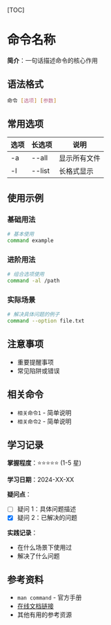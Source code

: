 [TOC]

# 命令名称

**简介**：一句话描述命令的核心作用

## 语法格式

```bash
命令 [选项] [参数]
```

## 常用选项

| 选项 | 长选项 | 说明 |
|------|--------|------|
| -a   | --all  | 显示所有文件 |
| -l   | --list | 长格式显示 |

## 使用示例

### 基础用法
```bash
# 基本使用
command example
```

### 进阶用法
```bash
# 组合选项使用
command -al /path
```

### 实际场景
```bash
# 解决具体问题的例子
command --option file.txt
```

## 注意事项

- 重要提醒事项
- 常见陷阱或错误

## 相关命令

- `相关命令1` - 简单说明
- `相关命令2` - 简单说明

## 学习记录

**掌握程度**：⭐⭐⭐⭐⭐ (1-5 星)

**学习日期**：2024-XX-XX

**疑问点**：
- [ ] 疑问 1：具体问题描述
- [x] 疑问 2：已解决的问题

**实践记录**：
- 在什么场景下使用过
- 解决了什么问题

## 参考资料

- `man command` - 官方手册
- [在线文档链接](https://example.com)
- 其他有用的参考资源
